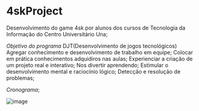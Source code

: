 # 4skProject
Desenvolvimento do game 4sk por alunos dos cursos de Tecnologia da Informação do Centro Universitário Una;

*Objetivo do programa*
DJT(Desenvolvimento de jogos tecnológicos)
Agregar conhecimento e desenvolvimento de trabalho em equipe;
Colocar em prática conhecimentos adquidiros nas aulas; 
Experienciar a criação de um projeto real e interativo;
Nos divertir aprendendo;
Estimular o desenvolvimento mental e raciocínio lógico;
Detecção e resolução de problemas;

*Cronograma*;

![image](https://user-images.githubusercontent.com/90286315/142337191-031694d5-e00b-43a3-8f9a-de549ee43bbf.png)







